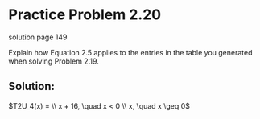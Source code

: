 # Practice Problem 2.20
solution page 149

Explain how Equation 2.5 applies to the entries in the table you generated when solving Problem 2.19.

## Solution:
$T2U_4(x) = \\ x + 16, \quad x < 0 \\ x, \quad x \geq 0$